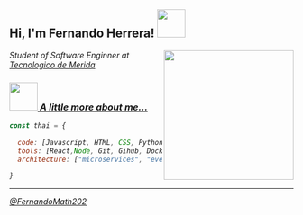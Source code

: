<h2> Hi, I'm Fernando Herrera! <img src="https://media.giphy.com/media/mGcNjsfWAjY5AEZNw6/giphy.gif" width="50"></h2>
<img align='right' src="https://media.giphy.com/media/ieyl9zmCjO4b4t6qoY/giphy.gif" width="230">
<p><em>Student of Software Enginner at <a href="https://www.itmerida.mx">Tecnologico de Merida</p>


### <img src="https://media.giphy.com/media/VgCDAzcKvsR6OM0uWg/giphy.gif" width="50"> A little more about me...  

```javascript
const thai = {
 
  code: [Javascript, HTML, CSS, Python, Java],
  tools: [React,Node, Git, Gihub, Docker],
  architecture: ["microservices", "event-driven", "design system pattern"],
  
}
```

---

[@FernandoMath202](https://fernando-herrera2018.github.io/)
